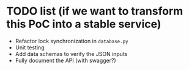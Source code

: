 # TODO list (if we want to transform this PoC into a stable service)

- Refactor lock synchronization in `database.py`
- Unit testing
- Add data schemas to verify the JSON inputs
- Fully document the API (with swagger?)
